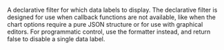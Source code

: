 A declarative filter for which data labels to display. The
declarative filter is designed for use when callback functions are
not available, like when the chart options require a pure JSON
structure or for use with graphical editors. For programmatic
control, use the formatter instead, and return false to disable
a single data label.